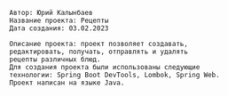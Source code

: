     Автор: Юрий Калынбаев
    Название проекта: Рецепты
    Дата создания: 03.02.2023

    Описание проекта: проект позволяет создавать, 
    редактировать, получать, отправлять и удалять
    рецепты различных блюд.
    Для создания проекта были использованы следующие 
    технологии: Spring Boot DevTools, Lombok, Spring Web.
    Проект написан на языке Java.
